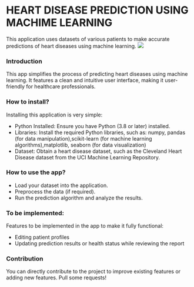# HEART DISEASE PREDICTION USING MACHIME LEARNING
This application uses datasets of various patients to make accurate predictions of heart diseases using machine learning.
<img src="https://1.bp.blogspot.com/-3DB20TFYMtY/X5a53iGR__I/AAAAAAAAKho/Yeq8fcoM3Os4RFa8ml9oNv_ITbbyGk4RgCLcBGAsYHQ/s1280/Untitled-12.jpg">

### Introduction

This app simplifies the process of predicting heart diseases using machine learning. It features a clean and intuitive user interface, making it user-friendly for healthcare professionals.

### How to install?
Installing this application is very simple:
* Python Installed: Ensure you have Python (3.8 or later) installed.
* Libraries: Install the required Python libraries, such as:
  numpy, pandas (for data manipulation),scikit-learn (for machine learning algorithms),matplotlib, seaborn (for data visualization)
* Dataset: Obtain a heart disease dataset, such as the Cleveland Heart Disease dataset from the UCI Machine Learning Repository.

### How to use the app?
* Load your dataset into the application.
* Preprocess the data (if required).
* Run the prediction algorithm and analyze the results.

### To be implemented:
Features to be implemented in the app to make it fully functional:
* Editing patient profiles
* Updating prediction results or health status while reviewing the report

### Contribution
You can directly contribute to the project to improve existing features or adding new features. Pull some requests!
